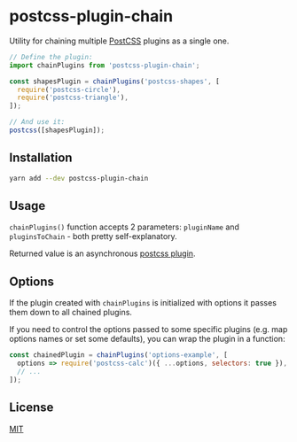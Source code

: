# postcss-plugin-chain

Utility for chaining multiple [PostCSS](https://postcss.org/) plugins as a single one.

```js
// Define the plugin:
import chainPlugins from 'postcss-plugin-chain';

const shapesPlugin = chainPlugins('postcss-shapes', [
  require('postcss-circle'),
  require('postcss-triangle'),
]);

// And use it:
postcss([shapesPlugin]);
```

## Installation

```sh
yarn add --dev postcss-plugin-chain
```

## Usage

`chainPlugins()` function accepts 2 parameters: `pluginName` and `pluginsToChain` - both pretty self-explanatory.

Returned value is an asynchronous [postcss plugin](http://api.postcss.org/postcss.html#.plugin).

## Options

If the plugin created with `chainPlugins` is initialized with options it passes them down to all chained plugins.

If you need to control the options passed to some specific plugins (e.g. map options names or set some defaults), you can wrap the plugin in a function:

```js
const chainedPlugin = chainPlugins('options-example', [
  options => require('postcss-calc')({ ...options, selectors: true }),
  // ...
]);
```

## License

[MIT](./LICENSE)
